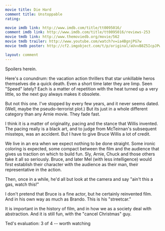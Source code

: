 ```yaml
---
movie title: Die Hard
comment title: Unstoppable
rating: 

movie imdb link: http://www.imdb.com/title/tt0095016/
comment imdb link: http://www.imdb.com/title/tt0095016/reviews-253
movie tmdb link: http://www.themoviedb.org/movie/562
movie tmdb trailer: http://www.youtube.com/watch?v=ia4BgnjPG7w
movie tmdb poster: http://cf2.imgobject.com/t/p/original/aUvvB8Z5IcpJPw9ZZBv7wtL2QLj.jpg

layout: comment
---
```


Spoilers herein.

Here's a conundrum: the vacation action thrillers that star unkillable heros themselves die a quick death. Even a short time later they are limp. Seen "Speed" lately? Each is a matter of repetition with the heat turned up a very little, so the next guy always makes it obsolete.

But not this one. I've stopped by every few years, and it never seems dated. (Well, maybe the pseudo-terrorist plot.) But its just in a whole different category than any Arnie movie. They fade fast. 

I think it is a matter of originality, pacing and the stance that Willis invented. The pacing really is a black art, and to judge from McTeirnan's subsequent missteps, was an accident. But I have to give Bruce Willis a lot of credit. 

We live in an era when we expect nothing to be done straight. Some ironic coloring is expected, some compact between the film and the audience that gives us traction on which to build fun. Sly, Arnie, Chuck and those others take it all so seriously. Bruce, and later Mel (with less intelligence) would first establish their character with the audience as their man, their representative in the action.

Then, once in a while, he'd all but look at the camera and say "ain't this a gas, watch this!"

I don't pretend that Bruce is a fine actor, but he certainly reinvented film. And in his own way as much as Brando. This is his "streetcar."

It is important in the history of film, and in how we as a society deal with abstraction. And it is still fun, with the "cancel Christmas" guy.

Ted's evaluation: 3 of 4 -- worth watching